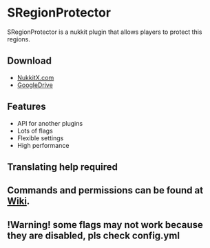# SRegionProtector
SRegionProtector is a nukkit plugin that allows players to protect this regions.
## Download
* [NukkitX.com](https://nukkitx.com/resources/sregionprotector.164/)
* [GoogleDrive](https://drive.google.com/file/d/1eNb307okets4zp9j5S2Mhwdz2c6EZ8KR/view?usp=sharing)
## Features
* API for another plugins
* Lots of flags
* Flexible settings
* High performance
## Translating help required

## Commands and permissions can be found at [Wiki](https://github.com/SergeyDertan/SRegionProtector/wiki).

## !Warning! some flags may not work because they are disabled, pls check config.yml
